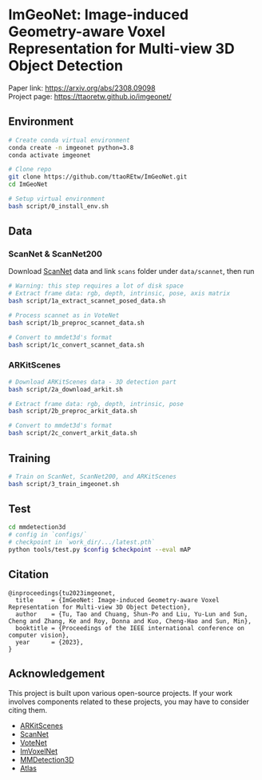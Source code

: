 # ImGeoNet: Image-induced Geometry-aware Voxel Representation for Multi-view 3D Object Detection

Paper link: https://arxiv.org/abs/2308.09098  
Project page: https://ttaoretw.github.io/imgeonet/  


## Environment

```sh
# Create conda virtual environment
conda create -n imgeonet python=3.8
conda activate imgeonet

# Clone repo
git clone https://github.com/ttaoREtw/ImGeoNet.git
cd ImGeoNet

# Setup virtual environment
bash script/0_install_env.sh
```


## Data
### ScanNet & ScanNet200
Download [ScanNet](http://www.scan-net.org/) data and link `scans` folder under `data/scannet`, then run

```sh
# Warning: this step requires a lot of disk space
# Extract frame data: rgb, depth, intrinsic, pose, axis matrix
bash script/1a_extract_scannet_posed_data.sh

# Process scannet as in VoteNet
bash script/1b_preproc_scannet_data.sh

# Convert to mmdet3d's format
bash script/1c_convert_scannet_data.sh
```

### ARKitScenes
```sh
# Download ARKitScenes data - 3D detection part
bash script/2a_download_arkit.sh

# Extract frame data: rgb, depth, intrinsic, pose
bash script/2b_preproc_arkit_data.sh

# Convert to mmdet3d's format
bash script/2c_convert_arkit_data.sh

```


## Training
```sh
# Train on ScanNet, ScanNet200, and ARKitScenes
bash script/3_train_imgeonet.sh
```

## Test
```sh
cd mmdetection3d
# config in `configs/`
# checkpoint in `work_dir/.../latest.pth`
python tools/test.py $config $checkpoint --eval mAP
```

## Citation
```
@inproceedings{tu2023imgeonet,
  title     = {ImGeoNet: Image-induced Geometry-aware Voxel Representation for Multi-view 3D Object Detection},
  author    = {Tu, Tao and Chuang, Shun-Po and Liu, Yu-Lun and Sun, Cheng and Zhang, Ke and Roy, Donna and Kuo, Cheng-Hao and Sun, Min},
  booktitle = {Proceedings of the IEEE international conference on computer vision},
  year      = {2023},
}
```

## Acknowledgement
This project is built upon various open-source projects.
If your work involves components related to these projects, you may have to consider citing them.  
* [ARKitScenes](https://github.com/apple/ARKitScenes)
* [ScanNet](https://github.com/ScanNet/ScanNet)
* [VoteNet](https://github.com/facebookresearch/votenet)
* [ImVoxelNet](https://github.com/SamsungLabs/imvoxelnet)
* [MMDetection3D](https://github.com/open-mmlab/mmdetection3d)
* [Atlas](https://github.com/magicleap/Atlas)
